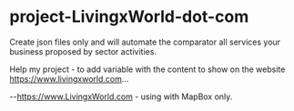 # project-LivingxWorld-dot-com
Create json files only and will automate the comparator all services your business proposed by sector activities.


Help my project - to add variable with the content to show on the website https://www.livingxworld.com...

--https://www.LivingxWorld.com - using with MapBox only.